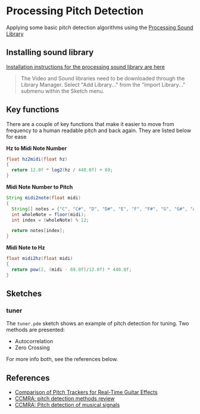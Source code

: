 # Processing Pitch Detection

Applying some basic pitch detection algorithms using the [Processing Sound Library]()


## Installing sound library

[Installation instructions for the processing sound library are here](https://processing.org/reference/libraries/)

>The Video and Sound libraries need to be downloaded through the Library Manager. Select "Add Library..." from the "Import Library..." submenu within the Sketch menu.


## Key functions

There are a couple of key functions that make it easier to move from frequency to a human readable pitch and back again. They are listed below for ease


**Hz to Midi Note Number**

```java
float hz2midi(float hz)
{
  return 12.0f * log2(hz / 440.0f) + 69;
}
```

**Midi Note Number to Pitch**
```java
String midi2note(float midi)
{
  String[] notes = {"C", "C#", "D", "D#", "E", "F", "F#", "G", "G#", "A", "A#", "B"};
  int wholeNote = floor(midi);
  int index = (wholeNote) % 12;

  return notes[index];
}
```

**Midi Note to Hz**
```java
float midi2hz(float midi)
{
  return pow(2, (midi - 69.0f)/12.0f) * 440.0f;
}
```
## Sketches

### tuner

The `tuner.pde` sketch shows an example of pitch detection for tuning. Two methods are presented:

- Autocorrelation
- Zero Crossing

For more info both, see the references below.

## References

- [Comparison of Pitch Trackers for Real-Time Guitar Effects](http://dafx10.iem.at/papers/VonDemKnesebeckZoelzer_DAFx10_P102.pdf)
- [CCMRA: pitch detection methods review](https://ccrma.stanford.edu/~pdelac/154/m154paper.htm)
- [CCMRA: Pitch detection of musical signals](https://ccrma.stanford.edu/~eberdahl/Projects/Grundfrequenzanalyse/index.html)
